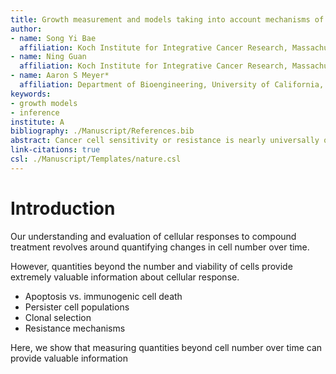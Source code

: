 ```yaml
---
title: Growth measurement and models taking into account mechanisms of cell death capture hidden variation in compound response
author:
- name: Song Yi Bae
  affiliation: Koch Institute for Integrative Cancer Research, Massachusetts Institute of Technology, Cambridge, MA
- name: Ning Guan
  affiliation: Koch Institute for Integrative Cancer Research, Massachusetts Institute of Technology, Cambridge, MA
- name: Aaron S Meyer*
  affiliation: Department of Bioengineering, University of California, Los Angeles
keywords:
- growth models
- inference
institute: A
bibliography: ./Manuscript/References.bib
abstract: Cancer cell sensitivity or resistance is nearly universally quantified through a direct or surrogate measure of cell number over time. However, 
link-citations: true
csl: ./Manuscript/Templates/nature.csl
---
```


# Introduction

Our understanding and evaluation of cellular responses to compound treatment revolves around quantifying changes in cell number over time.







However, quantities beyond the number and viability of cells provide extremely valuable information about cellular response. 

- Apoptosis vs. immunogenic cell death
- Persister cell populations
- Clonal selection
- Resistance mechanisms




Here, we show that measuring quantities beyond cell number over time can provide valuable information 
